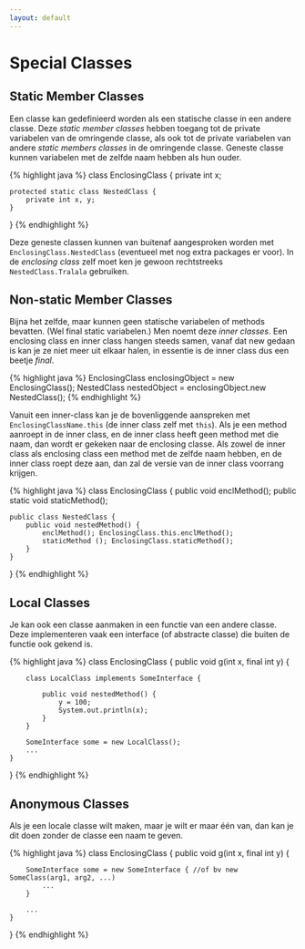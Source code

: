 ```yaml
---
layout: default
---
```


# Special Classes

## Static Member Classes

Een classe kan gedefinieerd worden als een statische classe in een andere classe. Deze *static member classes* hebben toegang tot de private variabelen van de omringende classe, als ook tot de private variabelen van andere *static members classes* in de omringende classe. Geneste classe kunnen variabelen met de zelfde naam hebben als hun ouder.

{% highlight java %}
class EnclosingClass {
    private int x;

    protected static class NestedClass {
        private int x, y;
    }
}
{% endhighlight %}

Deze geneste classen kunnen van buitenaf aangesproken worden met `EnclosingClass.NestedClass` (eventueel met nog extra packages er voor). In de *enclosing class* zelf moet ken je gewoon rechtstreeks `NestedClass.Tralala` gebruiken.

## Non-static Member Classes

Bijna het zelfde, maar kunnen geen statische variabelen of methods bevatten. (Wel final static variabelen.) Men noemt deze *inner classes*. Een enclosing class en inner class hangen steeds samen, vanaf dat new gedaan is kan je ze niet meer uit elkaar halen, in essentie is de inner class dus een beetje *final*.

{% highlight java %}
EnclosingClass enclosingObject = new EnclosingClass();
NestedClass nestedObject = enclosingObject.new NestedClass();
{% endhighlight %}

Vanuit een inner-class kan je de bovenliggende aanspreken met `EnclosingClassName.this` (de inner class zelf met `this`). Als je een method aanroept in de inner class, en de inner class heeft geen method met die naam, dan wordt er gekeken naar de enclosing classe. Als zowel de inner class als enclosing class een method met de zelfde naam hebben, en de inner class roept deze aan, dan zal de versie van de inner class voorrang krijgen.

{% highlight java %}
class
EnclosingClass {
    public void enclMethod();
    public static void staticMethod();

    public class NestedClass {
        public void nestedMethod() {
            enclMethod(); EnclosingClass.this.enclMethod();
            staticMethod (); EnclosingClass.staticMethod();
        }
    }
}
{% endhighlight %}

## Local Classes

Je kan ook een classe aanmaken in een functie van een andere classe. Deze implementeren vaak een interface (of abstracte classe) die buiten de functie ook gekend is.

{% highlight java %}
class EnclosingClass {
    public void g(int x, final int y) {

        class LocalClass implements SomeInterface {

            public void nestedMethod() {
                y = 100;
                System.out.println(x);
            }
        }

        SomeInterface some = new LocalClass();
        ...
    }
}
{% endhighlight %}

## Anonymous Classes

Als je een locale classe wilt maken, maar je wilt er maar één van, dan kan je dit doen zonder de classe een naam te geven.

{% highlight java %}
class EnclosingClass {
    public void g(int x, final int y) {

        SomeInterface some = new SomeInterface { //of bv new SomeClass(arg1, arg2, ...)
            ...
        }

        ...
    }
}
{% endhighlight %}
